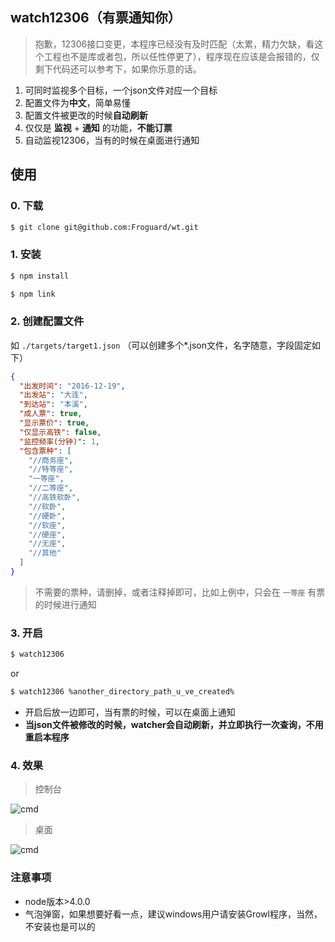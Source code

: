 ## watch12306（有票通知你）

> 抱歉，12306接口变更，本程序已经没有及时匹配（太累，精力欠缺，看这个工程也不是库或者包，所以任性停更了），程序现在应该是会报错的，仅剩下代码还可以参考下，如果你乐意的话。

1. 可同时监视多个目标，一个json文件对应一个目标
2. 配置文件为**中文**，简单易懂
3. 配置文件被更改的时候**自动刷新**
4. 仅仅是 **监视** + **通知** 的功能，**不能订票**
5. 自动监视12306，当有的时候在桌面进行通知


## 使用

### 0. 下载

```bash
$ git clone git@github.com:Froguard/wt.git
```

### 1. 安装

```bash
$ npm install
```

```bash
$ npm link
```

### 2. 创建配置文件 

如 ```./targets/target1.json``` （可以创建多个*.json文件，名字随意，字段固定如下）

```json
{
  "出发时间": "2016-12-19",
  "出发站": "大连",
  "到达站": "本溪",
  "成人票": true,
  "显示票价": true,
  "仅显示高铁": false,
  "监控频率(分钟)": 1,
  "包含票种": [
    "//商务座",
    "//特等座",
    "一等座",
    "//二等座",
    "//高铁软卧",
    "//软卧",
    "//硬卧",
    "//软座",
    "//硬座",
    "//无座",
    "//其他"
  ]
}
```

> 不需要的票种，请删掉，或者注释掉即可，比如上例中，只会在 ```一等座``` 有票的时候进行通知


### 3. 开启

```bash
$ watch12306
```
or
```bash
$ watch12306 %another_directory_path_u_ve_created%
```

- 开启后放一边即可，当有票的时候，可以在桌面上通知
- **当json文件被修改的时候，watcher会自动刷新，并立即执行一次查询，不用重启本程序**

### 4. 效果

> 控制台

![cmd](https://raw.githubusercontent.com/Froguard/wt/master/img/demo.png)

> 桌面

![cmd](https://raw.githubusercontent.com/Froguard/wt/master/img/tip.png)


### 注意事项

- node版本>4.0.0
- 气泡弹窗，如果想要好看一点，建议windows用户请安装Growl程序，当然，不安装也是可以的
